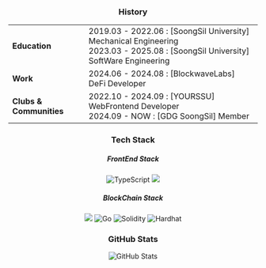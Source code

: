 <h3 align="center">History</h3>
<div align="center">
  <table>
    <tr>
      <td><strong>Education</strong></td>
      <td>2019.03 - 2022.06 : [SoongSil University] Mechanical Engineering<br>2023.03 - 2025.08 : [SoongSil University] SoftWare Engineering</td>
    </tr>
    <tr>
      <td><strong>Work</strong></td>
      <td>2024.06 - 2024.08 : [BlockwaveLabs] DeFi Developer</td>
    </tr>
    <tr>
      <td><strong>Clubs & Communities</strong></td>
      <td>2022.10 - 2024.09 : [YOURSSU] WebFrontend Developer<br>2024.09 - NOW : [GDG SoongSil] Member</td>
    </tr>
  </table>
</div>

<h3 align="center">Tech Stack</h3>
<div align="center">
 <h5>FrontEnd Stack</h5>
 <img src="https://img.shields.io/badge/TypeScript-3178C6?style=for-the-badge&logo=typescript&logoColor=white" alt="TypeScript">
 <img src="https://img.shields.io/badge/React-%2320232a.svg?style=for-the-badge&logo=react&logoColor=%2361DAFB" />
 <h5>BlockChain Stack</h5>
 <img src="https://img.shields.io/badge/JavaScript-%23323330.svg?style=for-the-badge&logo=javascript&logoColor=%23F7DF1E" />
 <img src="https://img.shields.io/badge/Go-00ADD8?style=for-the-badge&logo=go&logoColor=white" alt="Go">
 <img src="https://img.shields.io/badge/Solidity-%23363636.svg?style=for-the-badge&logo=solidity&logoColor=white" alt="Solidity">
 <img src="https://img.shields.io/badge/Hardhat-FE7A16?style=for-the-badge&logo=hardhat&logoColor=white" alt="Hardhat">
</div>

<h3 align="center">GitHub Stats</h3>
<div align="center">
 <img src="https://github-readme-stats.vercel.app/api?username=indianaPoly&show_icons=true&theme=radical" alt="GitHub Stats" />
</div>

